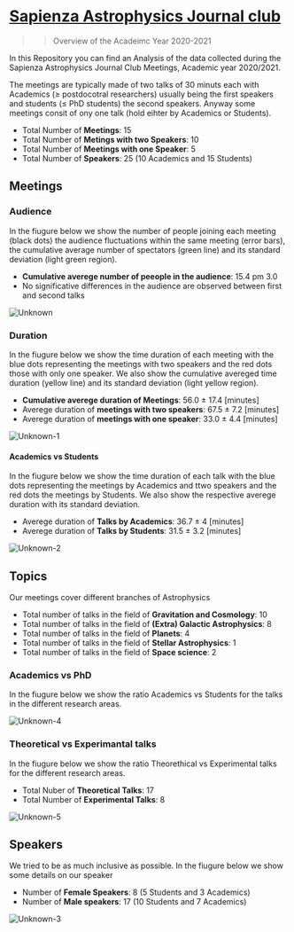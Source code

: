 # [Sapienza Astrophysics Journal club](https://sites.google.com/uniroma1.it/astrophysics-journal-club/home)

>> Overview of the Acadeimc Year 2020-2021 

In this Repository you can find an Analysis of the data collected during the Sapienza Astrophysics Journal Club Meetings, Academic year 2020/2021.

The meetings are typically made of two talks of 30 minuts each with Academics (≥ postdocotral researchers) usually being the first speakers and students (≤ PhD students) the second speakers. Anyway some meetings consit of ony one talk (hold eihter by Academics or Students).
- Total Number of **Meetings**: 15
- Total Number of **Metings with two Speakers**: 10
- Total Number of **Meetings with one Speaker**: 5
- Total Number of **Speakers**: 25 (10 Academics and 15 Students)

## Meetings

### Audience

In the fiugure below we show the number of people joining each meeting (black dots) the audience fluctuations within the same meeting (error bars), the cumulative average number of spectators (green line) and its standard deviation (light green region). 

- **Cumulative averege number of peeople in the audience**: 15.4 pm 3.0
-  No significative differences in the audience are observed between first and second talks   


![Unknown](https://user-images.githubusercontent.com/81431176/123516670-93a1dc00-d69d-11eb-9436-185c31fe5b4e.png)




### Duration
In the fiugure below we show the time duration of each meeting with the blue dots representing the meetings with two speakers and the red dots those with only one speaker. We also show the cumulative avereged time duration (yellow line) and its standard deviation (light yellow region).
- **Cumulative averege duration of Meetings**: 56.0 ± 17.4 \[minutes\]
- Averege duration of **meetings with two speakers**: 67.5 ± 7.2 \[minutes\]
- Averege duration of **meetings with one speaker**: 33.0 ± 4.4 \[minutes\]

![Unknown-1](https://user-images.githubusercontent.com/81431176/123516676-9f8d9e00-d69d-11eb-83ef-97d143ac8037.png)


#### Academics vs Students
In the fiugure below we show the time duration of each talk with the blue dots representing the meetings by Academics and ttwo speakers and the red dots the meetings by Students. We also show the respective averege duration with its standard deviation.
- Averege duration of **Talks by Academics**: 36.7 ± 4 \[minutes\]
- Averege duration of **Talks by Students**: 31.5 ± 3.2 \[minutes\]

![Unknown-2](https://user-images.githubusercontent.com/81431176/123516687-b46a3180-d69d-11eb-8ee1-ddc6c141b7b4.png)


## Topics
Our meetings cover different branches of Astrophysics
- Total number of talks in the field of **Gravitation and Cosmology**: 10
- Total number of talks in the field of **(Extra) Galactic Astrophysics**: 8
- Total number of talks in the field of **Planets**: 4
- Total number of talks in the field of **Stellar Astrophysics**: 1
- Total number of talks in the field of **Space science**: 2


### Academics vs PhD

In the fiugure below we show the ratio Academics vs Students for the talks in the different research areas.

![Unknown-4](https://user-images.githubusercontent.com/81431176/123516700-bf24c680-d69d-11eb-8e53-5180a56f7dcb.png)



### Theoretical vs Experimantal talks

In the fiugure below we show the ratio Theorethical vs Experimental talks for the different research areas.
- Total Nuber of **Theoretical Talks**: 17
- Total Number of **Experimental Talks**: 8

![Unknown-5](https://user-images.githubusercontent.com/81431176/123516715-ccda4c00-d69d-11eb-9e8c-93e7dad90d3a.png)


## Speakers

We tried to be as much inclusive as possible. In the fiugure below we show some details on our speaker 
- Number of **Female Speakers**: 8 (5 Students and 3 Academics)
- Number of **Male speakers**: 17 (10 Students and 7 Academics)

![Unknown-3](https://user-images.githubusercontent.com/81431176/123516725-d663b400-d69d-11eb-9c54-eb8cd2e354df.png)

